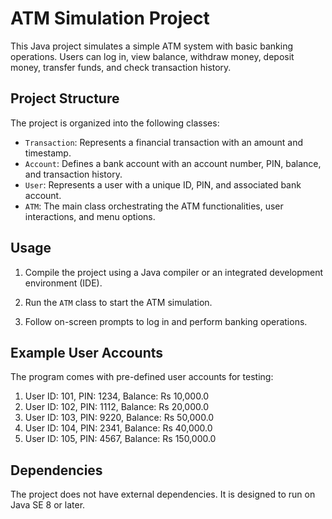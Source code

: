 # ATM Simulation Project

This Java project simulates a simple ATM system with basic banking operations. Users can log in, view balance, withdraw money, deposit money, transfer funds, and check transaction history.

## Project Structure

The project is organized into the following classes:

- `Transaction`: Represents a financial transaction with an amount and timestamp.
- `Account`: Defines a bank account with an account number, PIN, balance, and transaction history.
- `User`: Represents a user with a unique ID, PIN, and associated bank account.
- `ATM`: The main class orchestrating the ATM functionalities, user interactions, and menu options.

## Usage

1. Compile the project using a Java compiler or an integrated development environment (IDE).

2. Run the `ATM` class to start the ATM simulation.

3. Follow on-screen prompts to log in and perform banking operations.

## Example User Accounts

The program comes with pre-defined user accounts for testing:

1. User ID: 101, PIN: 1234, Balance: Rs 10,000.0
2. User ID: 102, PIN: 1112, Balance: Rs 20,000.0
3. User ID: 103, PIN: 9220, Balance: Rs 50,000.0
4. User ID: 104, PIN: 2341, Balance: Rs 40,000.0
5. User ID: 105, PIN: 4567, Balance: Rs 150,000.0

## Dependencies

The project does not have external dependencies. It is designed to run on Java SE 8 or later.
